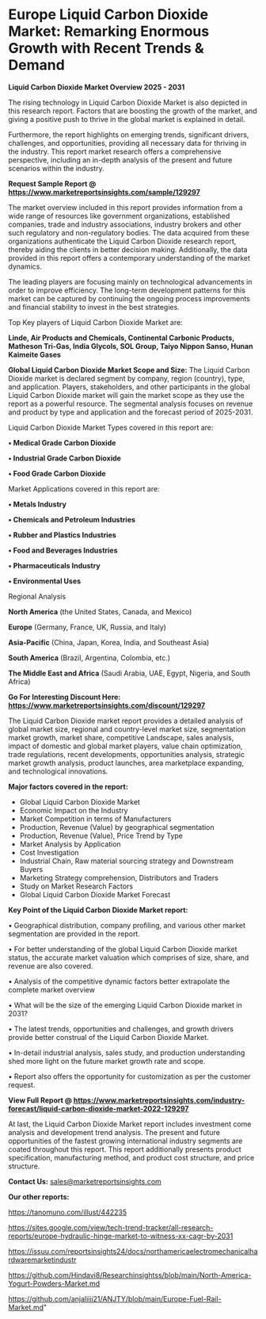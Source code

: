 # Europe Liquid Carbon Dioxide Market: Remarking Enormous Growth with Recent Trends & Demand

<Strong> Liquid Carbon Dioxide Market Overview 2025 - 2031</strong>

The rising technology in Liquid Carbon Dioxide Market is also depicted in this research report. Factors that are boosting the growth of the market, and giving a positive push to thrive in the global market is explained in detail.

Furthermore, the report highlights on emerging trends, significant drivers, challenges, and opportunities, providing all necessary data for thriving in the industry. This report market research offers a comprehensive perspective, including an in-depth analysis of the present and future scenarios within the industry.

<strong>Request Sample Report @ <a href=https://www.marketreportsinsights.com/sample/129297>https://www.marketreportsinsights.com/sample/129297</a></strong>

The market overview included in this report provides information from a wide range of resources like government organizations, established companies, trade and industry associations, industry brokers and other such regulatory and non-regulatory bodies. The data acquired from these organizations authenticate the Liquid Carbon Dioxide research report, thereby aiding the clients in better decision making. Additionally, the data provided in this report offers a contemporary understanding of the market dynamics.

The leading players are focusing mainly on technological advancements in order to improve efficiency. The long-term development patterns for this market can be captured by continuing the ongoing process improvements and financial stability to invest in the best strategies.

Top Key players of Liquid Carbon Dioxide Market are:

<strong>Linde, Air Products and Chemicals, Continental Carbonic Products, Matheson Tri-Gas, India Glycols, SOL Group, Taiyo Nippon Sanso, Hunan Kaimeite Gases</strong>

<strong><b>Global Liquid Carbon Dioxide Market Scope and Size:</b></strong>
The Liquid Carbon Dioxide market is declared segment by company, region (country), type, and application. Players, stakeholders, and other participants in the global Liquid Carbon Dioxide market will gain the market scope as they use the report as a powerful resource. The segmental analysis focuses on revenue and product by type and application and the forecast period of 2025-2031.

Liquid Carbon Dioxide Market Types covered in this report are:

<strong>• Medical Grade Carbon Dioxide

• Industrial Grade Carbon Dioxide

• Food Grade Carbon Dioxide</strong>

Market Applications covered in this report are:

<strong>• Metals Industry

• Chemicals and Petroleum Industries

• Rubber and Plastics Industries

• Food and Beverages Industries

• Pharmaceuticals Industry

• Environmental Uses</strong> 

Regional Analysis

<strong>North America</strong> (the United States, Canada, and Mexico)

<strong>Europe</strong> (Germany, France, UK, Russia, and Italy)

<strong>Asia-Pacific</strong> (China, Japan, Korea, India, and Southeast Asia)

<strong>South America</strong> (Brazil, Argentina, Colombia, etc.)

<strong>The Middle East and Africa</strong> (Saudi Arabia, UAE, Egypt, Nigeria, and South Africa)

<strong>Go For Interesting Discount Here: <a href=https://www.marketreportsinsights.com/discount/129297>https://www.marketreportsinsights.com/discount/129297</a></strong>

The Liquid Carbon Dioxide market report provides a detailed analysis of global market size, regional and country-level market size, segmentation market growth, market share, competitive Landscape, sales analysis, impact of domestic and global market players, value chain optimization, trade regulations, recent developments, opportunities analysis, strategic market growth analysis, product launches, area marketplace expanding, and technological innovations.

<strong><b>Major factors covered in the report:</b></strong>
<ul>
  <li>Global Liquid Carbon Dioxide Market </li>
  <li>Economic Impact on the Industry</li>
  <li>Market Competition in terms of Manufacturers</li>
  <li>Production, Revenue (Value) by geographical segmentation</li>
  <li>Production, Revenue (Value), Price Trend by Type</li>
  <li>Market Analysis by Application</li>
  <li>Cost Investigation</li>
  <li>Industrial Chain, Raw material sourcing strategy and Downstream Buyers</li>
  <li>Marketing Strategy comprehension, Distributors and Traders</li>
  <li>Study on Market Research Factors</li>
  <li>Global Liquid Carbon Dioxide Market Forecast</li>
</ul>

<strong><b>Key Point of the Liquid Carbon Dioxide Market report:</b></strong>

• Geographical distribution, company profiling, and various other market segmentation are provided in the report.

• For better understanding of the global Liquid Carbon Dioxide market status, the accurate market valuation which comprises of size, share, and revenue are also covered.

• Analysis of the competitive dynamic factors better extrapolate the complete market overview

• What will be the size of the emerging Liquid Carbon Dioxide market in 2031?

• The latest trends, opportunities and challenges, and growth drivers provide better construal of the Liquid Carbon Dioxide Market.

• In-detail industrial analysis, sales study, and production understanding shed more light on the future market growth rate and scope.

• Report also offers the opportunity for customization as per the customer request.

<strong><b>View Full Report @ <a href=https://www.marketreportsinsights.com/industry-forecast/liquid-carbon-dioxide-market-2022-129297>https://www.marketreportsinsights.com/industry-forecast/liquid-carbon-dioxide-market-2022-129297</a></b></strong>


At last, the Liquid Carbon Dioxide Market report includes investment come analysis and development trend analysis. The present and future opportunities of the fastest growing international industry segments are coated throughout this report. This report additionally presents product specification, manufacturing method, and product cost structure, and price structure.

<strong>Contact Us:</strong>
sales@marketreportsinsights.com

<strong>Our other reports:</strong>

<a href=https://tanomuno.com/illust/442235>https://tanomuno.com/illust/442235</a>

<a href=https://sites.google.com/view/tech-trend-tracker/all-research-reports/europe-hydraulic-hinge-market-to-witness-xx-cagr-by-2031>https://sites.google.com/view/tech-trend-tracker/all-research-reports/europe-hydraulic-hinge-market-to-witness-xx-cagr-by-2031</a>

<a href=https://issuu.com/reportsinsights24/docs/northamericaelectromechanicalhardwaremarketindustr>https://issuu.com/reportsinsights24/docs/northamericaelectromechanicalhardwaremarketindustr</a>

<a href=https://github.com/Hindavi8/Researchinsightss/blob/main/North-America-Yogurt-Powders-Market.md>https://github.com/Hindavi8/Researchinsightss/blob/main/North-America-Yogurt-Powders-Market.md</a>

<a href=https://github.com/anjaliiii21/ANJTY/blob/main/Europe-Fuel-Rail-Market.md>https://github.com/anjaliiii21/ANJTY/blob/main/Europe-Fuel-Rail-Market.md</a>"
